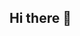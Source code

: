 ## Hi there 👋

<!--
**OmDwivedi23/OmDwivedi23** is a ✨ _special_ ✨ repository because its `README.md` (this file) appears on your GitHub profile.

Here are some ideas to get you started:

- 🔭 I’m currently working on Data Science
- 🌱 I’m currently learning Data Science
- 👯 I’m looking to collaborate on projects related to data science
- 🤔 I’m looking for help with data science
- 💬 Ask me about python related questions
- 📫 How to reach me: 22ec203@jssaten.ac.in
- 😄 Pronouns: He/Him
- ⚡ Fun fact: Data Science is the love of my life
-->
